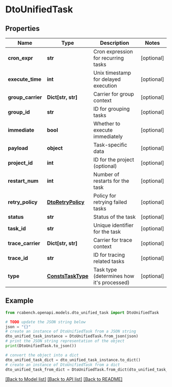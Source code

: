 # DtoUnifiedTask


## Properties

Name | Type | Description | Notes
------------ | ------------- | ------------- | -------------
**cron_expr** | **str** | Cron expression for recurring tasks | [optional] 
**execute_time** | **int** | Unix timestamp for delayed execution | [optional] 
**group_carrier** | **Dict[str, str]** | Carrier for group context | [optional] 
**group_id** | **str** | ID for grouping tasks | [optional] 
**immediate** | **bool** | Whether to execute immediately | [optional] 
**payload** | **object** | Task-specific data | [optional] 
**project_id** | **int** | ID for the project (optional) | [optional] 
**restart_num** | **int** | Number of restarts for the task | [optional] 
**retry_policy** | [**DtoRetryPolicy**](DtoRetryPolicy.md) | Policy for retrying failed tasks | [optional] 
**status** | **str** | Status of the task | [optional] 
**task_id** | **str** | Unique identifier for the task | [optional] 
**trace_carrier** | **Dict[str, str]** | Carrier for trace context | [optional] 
**trace_id** | **str** | ID for tracing related tasks | [optional] 
**type** | [**ConstsTaskType**](ConstsTaskType.md) | Task type (determines how it&#39;s processed) | [optional] 

## Example

```python
from rcabench.openapi.models.dto_unified_task import DtoUnifiedTask

# TODO update the JSON string below
json = "{}"
# create an instance of DtoUnifiedTask from a JSON string
dto_unified_task_instance = DtoUnifiedTask.from_json(json)
# print the JSON string representation of the object
print(DtoUnifiedTask.to_json())

# convert the object into a dict
dto_unified_task_dict = dto_unified_task_instance.to_dict()
# create an instance of DtoUnifiedTask from a dict
dto_unified_task_from_dict = DtoUnifiedTask.from_dict(dto_unified_task_dict)
```
[[Back to Model list]](../README.md#documentation-for-models) [[Back to API list]](../README.md#documentation-for-api-endpoints) [[Back to README]](../README.md)


